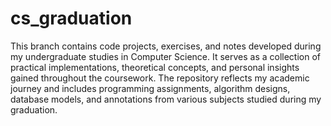 # cs_graduation
This branch contains code projects, exercises, and notes developed during my undergraduate studies in Computer Science. It serves as a collection of practical implementations, theoretical concepts, and personal insights gained throughout the coursework. The repository reflects my academic journey and includes programming assignments, algorithm designs, database models, and annotations from various subjects studied during my graduation.
